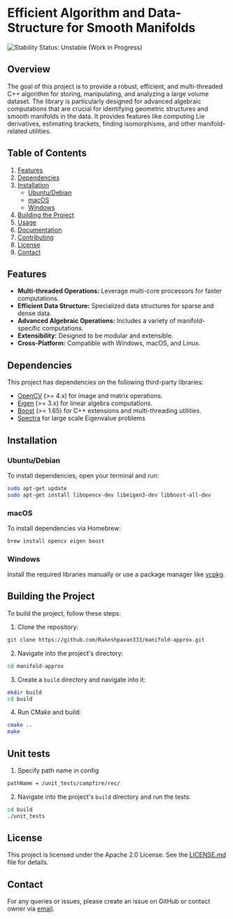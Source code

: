 
# Efficient Algorithm and Data-Structure for Smooth Manifolds 

![Stability Status: Unstable (Work in Progress)](https://img.shields.io/badge/Stability-Unstable-yellow)

## Overview

The goal of this project is to provide a robust, efficient, and multi-threaded C++ algorithm for storing, manipulating, and analyzing a large volume dataset. The library is particularly designed for advanced algebraic computations that are crucial for identifying geometric structures and smooth manifolds in the data. It provides features like computing Lie derivatives, estimating brackets, finding isomorphisms, and other manifold-related utilities.

## Table of Contents

1. [Features](#features)
2. [Dependencies](#dependencies)
3. [Installation](#installation)
   - [Ubuntu/Debian](#ubuntudebian)
   - [macOS](#macos)
   - [Windows](#windows)
4. [Building the Project](#building-the-project)
5. [Usage](#usage)
6. [Documentation](#documentation)
7. [Contributing](#contributing)
8. [License](#license)
9. [Contact](#contact)

## Features

- **Multi-threaded Operations:** Leverage multi-core processors for faster computations.
- **Efficient Data Structure:** Specialized data structures for sparse and dense data.
- **Advanced Algebraic Operations:** Includes a variety of manifold-specific computations.
- **Extensibility:** Designed to be modular and extensible.
- **Cross-Platform:** Compatible with Windows, macOS, and Linux.

## Dependencies

This project has dependencies on the following third-party libraries:

- [OpenCV](https://opencv.org/) (>= 4.x) for image and matrix operations.
- [Eigen](https://eigen.tuxfamily.org/dox/) (>= 3.x) for linear algebra computations.
- [Boost](https://www.boost.org/) (>= 1.65) for C++ extensions and multi-threading utilities.
- [Spectra](https://spectralib.org) for large scale Eigenvalue problems 

## Installation

### Ubuntu/Debian

To install dependencies, open your terminal and run:

```bash
sudo apt-get update
sudo apt-get install libopencv-dev libeigen3-dev libboost-all-dev
```

### macOS

To install dependencies via Homebrew:

```bash
brew install opencv eigen boost
```

### Windows

Install the required libraries manually or use a package manager like [vcpkg](https://github.com/microsoft/vcpkg/).

## Building the Project

To build the project, follow these steps:

1. Clone the repository:

```bash
git clone https://github.com/Rakeshpavan333/manifold-approx.git
```

2. Navigate into the project's directory:

```bash
cd manifold-approx
```

3. Create a `build` directory and navigate into it:

```bash
mkdir build
cd build
```

4. Run CMake and build:

```bash
cmake ..
make
```


## Unit tests
1. Specify path name in config

```bash
pathName = /unit_tests/campfire/rec/
```

2. Navigate into the project's `build` directory and run the tests:

```bash
cd build
./unit_tests
```


## License

This project is licensed under the Apache 2.0 License. See the [LICENSE.md](LICENSE.md) file for details.

## Contact

For any queries or issues, please create an issue on GitHub or contact owner via [email](mailto:rpavan@uw.edu).
